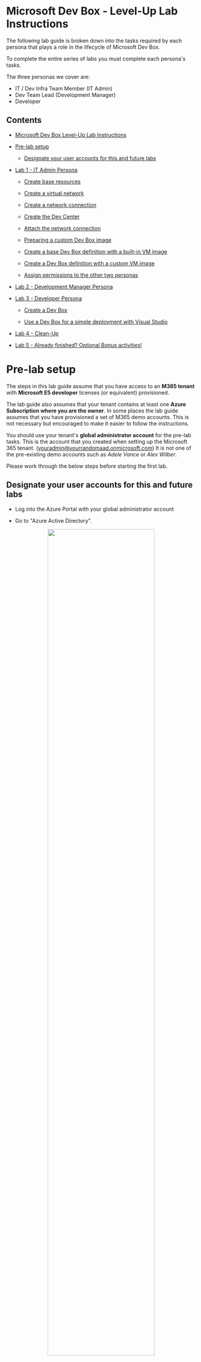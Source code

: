 # Microsoft Dev Box - Level-Up Lab Instructions

The following lab guide is broken down into the tasks required by each persona that plays a role in the lifecycle of Microsoft Dev Box. 

To complete the entire series of labs you must complete each persona's tasks. 

The three personas we cover are:
-   IT / Dev Infra Team Member (IT Admin)
-   Dev Team Lead (Development Manager)
-   Developer

## Contents

- [Microsoft Dev Box Level-Up Lab Instructions](#microsoft-dev-box-level-up-lab-instructions)

- [Pre-lab setup](#pre-lab-setup)

  - [Designate your user accounts for this and future labs](#designate-your-user-accounts-for-this-and-future-labs)

- [Lab 1 - IT Admin Persona](#lab-1-it-admin-persona)

  - [Create base resources](#create-base-resources)

  - [Create a virtual network](#create-a-virtual-network)

  - [Create a network connection](#create-a-network-connection)

  - [Create the Dev Center](#create-the-dev-center)

  - [Attach the network connection](#attach-the-network-connection)

  - [Preparing a custom Dev Box image](#preparing-a-custom-dev-box-image)

  - [Create a base Dev Box definition with a built-in VM image](#create-a-base-dev-box-definition-with-a-built-in-vm-image)

  - [Create a Dev Box definition with a custom VM image](#create-a-dev-box-definition-with-a-custom-vm-image)

  - [Assign permissions to the other two personas](#assign-permissions-to-the-other-two-personas)

- [Lab 2 - Development Manager Persona](#lab-2-development-manager-persona)

- [Lab 3 - Developer Persona](#lab-3-developer-persona)

  - [Create a Dev Box](#create-a-dev-box)

  - [Use a Dev Box for a simple deployment with Visual Studio](#use-a-dev-box-for-a-simple-deployment-with-visual-studio)

- [Lab 4 - Clean-Up](#lab-4-clean-up)

- [Lab 5 - Already finished? Optional Bonus activities!](#lab-5-already-finished-optional-bonus-activities)

# Pre-lab setup

The steps in this lab guide assume that you have access to an **M365 tenant** with **Microsoft E5 developer** licenses (or equivalent) provisioned.

The lab guide also assumes that your tenant contains at least one **Azure Subscription where you are the owner**. 
In some places the lab guide assumes that you have provisioned a set of M365 demo accounts. This is not necessary but encouraged to make it easier to follow the instructions.

You should use your tenant's **global administrator account** for the pre-lab tasks.
This is the account that you created when setting up the Microsoft 365 tenant. (youradmin@yourrandomaad.onmicrosoft.com) 
It is not one of the pre-existing demo accounts such as *Adele Vance* or *Alex Wilber*.

Please work through the below steps before starting the first lab.

## Designate your user accounts for this and future labs 

-   Log into the Azure Portal with your global administrator account

-   Go to "Azure Active Directory".

<div style="text-align: center; margin-top: 10px; margin-bottom: 10px; display: block;"><img src="./media/image1.png" width="75%" /></div>

-   Select the "Users" blade in the side bar and review the user
    accounts

<div style="text-align: center; margin-top: 10px; margin-bottom: 10px; display: block;"><img src="./media/image2.png" width="75%" /></div>

-   Pick two user accounts from the dummy user accounts created during
    your E5 setup. For this and all following labs we will use Adele as
    the Development Manager persona and Alex as the Developer persona.
    You may however pick any other user account that exists in the
    tenant.

> **Note:**
> At the time of writing Microsoft Dev Box does not support guest accounts. This feature is on the roadmap and until it is available, you cannot use guest accounts for some of the tasks outlined.

> **Note:**
> If you do not see any user accounts or only guest and admin accounts here, then your tenant has not got any user profiles pre-provisioned. You can create user accounts by going to the [M365 admin center](https://admin.microsoft.com/adminportal/home#/users and logging in with your global administrator account. When creating user accounts there, you get the option to assign them an E5 licence which is required to use Microsoft Dev Box.

-   **For each user account** (in our case Adele and Alex)

    -   Click the user's name in the blade
    -   A separate user blade will load
    -   Click "Reset Password" and make a note of the user's principal name and password for future steps.
    -   We recommend saving these in a Notepad for the duration of this Level-Up.

<div style="text-align: center; margin-top: 10px; margin-bottom: 10px; display: block;"><img src="./media/image4.png" width="75%" /></div>

> **Note:**
> When you log into the Azure Portal with these user accounts in later tasks you will need to create a new password for them. Should you forget the new password you set you can follow these steps again to reset their password once again.

> **Note:**
> We do not recommend writing passwords down in a digital plaintext format in production scenarios. We are doing it here to optimize the speed at which you can move through the lab activities.

# Lab 1 - IT Admin Persona

Please perform the following steps as your **global administrator account**.\
The steps in this lab will take you about 45 minutes to 1 hour to complete.

## Create base resources

The next step is to create a range of resources that we will need so our Dev Manager can create Projects which will in turn enable their developers to spin up Dev Boxes.

### Create a virtual network 

-   In the Azure Portal go to the "Create a resource" menu which can be
    found by clicking the menu button in the top left corner of the
    screen and choosing "Create a resource"

-   Once in the menu search "Virtual Network" on the create pane as
    shown. Click "Create"

<div style="text-align: center; margin-top: 10px; margin-bottom: 10px; display: block;"><img src="./media/image6.png" width="75%" /></div>

-   Choose **any name for the network** resource and create a new resource group called **"DevCenter-Network"**.

-   We want to keep all of our Dev Center resources **in one Azure Region** including the network to maximize the performance of our Dev Boxes.

-   Please **choose an Azure Region where Dev Box Dev Centers are available**.
    At the time of writing the following Regions are suitable:

    -   Australia East
    -   Europe West
    -   Japan East
    -   Canada Central
    -   UK South
    -   US East
    -   US East 2
    -   US South Central
    -   US West 3

<div style="text-align: center; margin-top: 10px; margin-bottom: 10px; display: block;"><img src="./media/image7.png" width="75%" /></div>

-   For the purposes of the demo environment that we are creating we can leave all other options as they are and click **"Review & Create".**

-   Confirm the details and start the deployment.

### Create a network connection

Once the network is deployed, we need to create a network connection
that we'll be able to leverage for our dev boxes.

-   In the Azure Portal, **go back to the "Create a resource" blade** and search for "Network Connection". Once you find the "Network connection" resource, click **Create**.

<div style="text-align: center; margin-top: 10px; margin-bottom: 10px; display: block;"><img src="./media/image8.png" width="75%" /></div>

-   Click **"Create"** again.

-   On the next blade, create a new resource group for the connection. Call it **"DevCenter-Core"**.

-   Ensure that **"Azure Active Directory join"** is selected

-   Pick a suitable name for the connection and select the network that was created in the previous step

<div style="text-align: center; margin-top: 10px; margin-bottom: 10px; display: block;"><img src="./media/image9.png" width="75%" /></div>

-   Click **"Review & Create"** and confirm the deployment by clicking **"Create"**.

### Create the Dev Center

In the Azure Portal, **go back to the "Create a resource" blade** and in the search box, type **"Dev Center"** and then select "Dev Center" from the list. Click the **"Create"** option.

<div style="text-align: center; margin-top: 10px; margin-bottom: 10px; display: block;"><img src="./media/image10.png" width="75%" /></div>

-   Choose the existing **"DevCenter-Core"** resource group for your deployment and give your Dev center a descriptive name.

-   Select **the Azure Region you used when creating the virtual network**

-   Review the deployment and **confirm its creation**

<div style="text-align: center; margin-top: 10px; margin-bottom: 10px; display: block;"><img src="./media/image11.png" width="75%" /></div>

-   After a few moments the Dev center resource should appear in the Azure portal. Navigate to the **"DevCenter-Core" resource group** to find it.

### Attach the network connection

-   Once the **dev center resource** appears in the resource group
    select it to bring up **its resource blade**

-   To attach your network connection, select **"Networking",** then click **"Add network connection"** and **select the network connection** resource that you created in the previous task. Click the **"Add"** button.

<div style="text-align: center; margin-top: 10px; margin-bottom: 10px; display: block;"><img src="./media/image12.png" width="75%" /></div>

-   Once the process is complete a status message like the one shown below should appear.

<div style="text-align: center; margin-top: 10px; margin-bottom: 10px; display: block;"><img src="./media/image13.png" width="75%" /></div>

-   The Dev center now knows how to connect new Dev Boxes to your Azure virtual network. Next, we need to create dev box definitions.

### Preparing a custom Dev Box image

While Microsoft Dev Box offers a growing library of images for you to use, many scenarios may require you to bring a custom image.

In this section we will run through the **basic steps to capture a custom image**, which we'll then store in an **Azure Compute Gallery** from where our Dev Center will be able to access it.

-   In the Azure Portal, go back to the **"Create a resource"** blade and search for **"Virtual Machine".**

-   Select the **"Virtual Machine"** icon and hit **"Create"**

<div style="text-align: center; margin-top: 10px; margin-bottom: 10px; display: block;"><img src="./media/image14.png" width="50%" /></div>

-   In the next bald select **"See all images"** to pick your image
    -   Because we are in an Visual Studio benefit subscription we can simply pick a Windows 11 Enterprise image with Visual Studio.
    -   To find it, type **"Visual Studio 2022"** in the search bar and click the **"Select**" option.

<div style="text-align: center; margin-top: 10px; margin-bottom: 10px; display: block;"><img src="./media/image15.png" width="15%" /></div>
<div style="text-align: center; margin-top: 10px; margin-bottom: 10px; display: block;"><img src="./media/image16.png" width="65%" /></div>

-   In the drop down menu that appears select **"Visual Studio 22 Enterprise on Windows 11 Enterprise N (x64) - x64 Gen 2"**
-   Selecting the image will bring you back to the previous screen.
-   Make the following selections:
    -   Deploy to a new resource group that is different from the ones you used before. You can call it **"Image-Capture"**
    -   Pick a name for the virtual machine and **place it in the region where your other resources are located**
    -   **Set a user name and password.** You may note them down as you'll have to use them to RDP to the VM in the next step.
    -   **All other options can remain as they are.**
-   Confirm all selections and deploy the virtual machine.

Once the deployment is complete head to the new resource group and select the virtual machine.
-   Once on the VM resource blade **choose the option to connect** or copy the IP address into your RDP client.

<div style="text-align: center; margin-top: 10px; margin-bottom: 10px; display: block;"><img src="./media/image17.png" width="85%" /></div>

-   Use the credentials that you set in the Create blade earlier and wait for the login process to complete.

<div style="text-align: center; margin-top: 10px; margin-bottom: 10px; display: block;"><img src="./media/image18.png" width="25%" /></div>

We will now proceed to creating a custom image from this VM.

-   Once in Windows 11 on the remote machine, open the start menu and type "Run" in the search bar.

-   Select the **"Run"** application and type **"sysprep"** into it to navigate to the sysprep folder.

<div style="text-align: center; margin-top: 10px; margin-bottom: 10px; display: block;"><img src="./media/image19.png" width="40%" /></div>

-   Right-click the **sysprep application** and choose **"Run as administrator"**

-   In sysprep use the following options
    -   Choose **"Enter System Out-of-Box Experience**" in the cleanup action dropdown
    -   Tick **"Generalize"**
    -   Choose **"Shutdown"** in the shutdown options dropdown

Sysprep will now get to work and eventually shut the machine down. Once
that happens the machine is generalized and ready to be converted into a
custom VM image.

> **Note:** We are generalizing a newly deployed machine to accelerate this part of the lab. When creating an image yourself you would usually install additional software or make other changes to the image to further customize the experience of the end user.

<div style="text-align: center; margin-top: 10px; margin-bottom: 10px; display: block;"><img src="./media/image20.png" width="25%" /></div>

With the remote session now closed you will find yourself back in your browser window.

-   Refresh the browser window to ensure that your machine's status says "Stopped", then click the **"Capture"** icon to start capturing an image.

<div style="text-align: center; margin-top: 10px; margin-bottom: 10px; display: block;"><img src="./media/image21.png" width="75%" /></div>

-   Because we have not yet created an Azure Compute Gallery for our custom image, we need to go for **"only a managed image"** in the next blade
-   We also want to make sure we select our **"DevCenter-Core" resource group** as a destination for the image.
-   Choose not to delete the VM for now. **We will ask you to delete it and its resource group later in this lab.**
-   Confirm the creation of the image by clicking **"Review + create"** and confirming the configuration.

<div style="text-align: center; margin-top: 10px; margin-bottom: 10px; display: block;"><img src="./media/image22.png" width="75%" /></div>

Creating the image will take a few minutes to complete. While you are waiting, you can move to the next step where we will create a Dev Box definition with a built-in VM image, before returning to our custom image.

### Create a base Dev Box definition with a built-in VM image 

-   **Return to the "DevCenter-Core" resource group** in the Azure Portal and select your Dev Center resource.
-   To create a new dev box definition, select **"Dev box definitions"** in the side bar.
-   Select the **"Create"** option in the blade that appears.
-   We will call our definition the **"standard"** definition.

-   Select the **"Windows 11 Enterprise + Microsoft 365 Apps 21H2"** image as this includes standard office apps and teams for you to try later.
-   Select the **"latest"** image version
-   Select **4 vCPUs and 16 GB of RAM**
-   Select the **smallest storage option** to keep costs low

<div style="text-align: center; margin-top: 10px; margin-bottom: 10px; display: block;"><img src="./media/image23.png" width="75%" /></div>

-   Click the **"Create"** button. This makes the definition available to managers in the organization to select for their projects.
-   Once back on the main blade the **"Image Status"** may show as "pending" for a few moments but should soon update to "Succeeded"

### Create a Dev Box definition with a custom VM image 

> **Note:** you can only complete this step once the custom image has been created in your **DevCenter-Core resource group**.

In this step we will add our managed image to a new Azure Compute gallery so that we can use it with Microsoft Dev Box.
To allow our Dev Center to manage images independently we need to also assign a Managed Identity to the resource.

You will need to create **a user-assigned managed identity resource** for your **"DevCenter-Core"** resource group. This managed identity resource is used to allow the Dev Center to manage images in the collection that we'll attach to it in an upcoming step.

-   Navigate back to the **"DevCenter-Core"** resource group.

<div style="text-align: center; margin-top: 10px; margin-bottom: 10px; display: block;"><img src="./media/image24.png" width="25%" /></div>

Open the **"Create"** menu and type "User assigned", then select the "User Assigned Managed Identity" resource and choose **"Create".**

<div style="text-align: center; margin-top: 10px; margin-bottom: 10px; display: block;"><img src="./media/image25.png" width="65%" /></div>

-   **Pick a descriptive name** for the resource and place it in the **DevCenter-Core** resource group.
-   All other options can remain as defaults.
-   Choose the **"Review + Create"** option and **confirm the creation** of the resource.
-   **Return to the "DevCenter-Core" resource group** in the Azure Portal and select your Dev Center resource.
-   Select **"Identity**" in the side bar and then select the **"User assigned"** tab and click **"Add"**
-   Select the managed identity object that you created at the start of this task, then select **"Add"**.

<div style="text-align: center; margin-top: 10px; margin-bottom: 10px; display: block;"><img src="./media/image26.png" width="65%" /></div>

In order to use our custom image that we created previously with our **Dev Center** we need to place it in an **Azure Compute Gallery**.

-   In the Azure Portal open the **"Create"** menu once again and search for **"Compute Gallery".**
-   Select **"Create"** to start creating your compute gallery.
-   Pick a descriptive name for the gallery resource and choose the **"DevCenter-Core"** resource group.
-   Ensure that you are still using **the same Azure region** that you have been using throughout the lab.
-   Finally click **"Review and Create"** and **confirm the creation of the resource**. It will take a few moments for the compute gallery to show up in the resource group.
-   Once the deployment completes **go to its resource blade**, where we'll add the image.
-   Once on the resource blade, select **"Add"** and then select **"VM image definition"** to start the process of adding an image.

<div style="text-align: center; margin-top: 10px; margin-bottom: 10px; display: block;"><img src="./media/image28.png" width="65%" /></div>

-   In the creation blade, choose "**customDevImage"** as the definition name.
-   Ensure that you **maintain the same Azure region where your image is located**.
-   Ensure that you have chosen **"Windows" as the platform**. Dev Box does not support Linux images.
-   You must configure the security type as **"Trusted Launch"** for compatibility reasons but can pick all other options based on your personal preference.

> **Note:** The underlying Windows 365 platform requires all image definitions to use "Trusted Launch" as their security type.

-   The image has been **generalized** for you and the **architecture** to pick is **x64**.
-   You can come up with **your own values for "Publisher", "Offer" and "SKU".** You use these values to search for your image in large galleries and to provision machines programmatically.
    -   An example might be
        -   The publisher **"Microsoft"**, releases their **"Windows"** offer of the SKU **"Developer-Win11-VisualStudio"**

-   Once you are done **confirm all dialogues and create the definition**.

It will take a few moments for this process to complete.

<div style="text-align: center; margin-top: 10px; margin-bottom: 10px; display: block;"><img src="./media/image29.png" width="65%" /></div>

-   Once your definition has been created return to the **resource blade** of the compute gallery.

-   Select the **"Definitions"** tab where your definition should now show up.

<div style="text-align: center; margin-top: 10px; margin-bottom: 10px; display: block;"><img src="./media/image30.png" width="65%" /></div>

-   **Click the name of the definition** which will take you to the **definition's blade.**

-   Once on the blade choose the option to **"Add version"**

<div style="text-align: center; margin-top: 10px; margin-bottom: 10px; display: block;"><img src="./media/image31.png" width="25%" /></div>

-   You will land on another blade where you can add your managed image. To do this, select **"Managed Image"** for the **Source**. You should then be able to **pick the image you created** earlier as the **"Source Image"**

-   **Pick a version number** for the image.
    -   It can be any version number, for example: "1.0.0"

-   Confirm by clicking **"Review and Create"** and **confirming the creation**.

-   This process will take a few minutes and the image version will eventually show up in the "versions" tab of the image definition blade.

<div style="text-align: center; margin-top: 10px; margin-bottom: 10px; display: block;"><img src="./media/image32.png" width="60%" /></div>

While we wait for this process to complete, we can start creating dev box definitions that leverage both our custom and the built-in images.
The first step will be to make our Dev Center aware of our custom image gallery.

-   **Return to the "DevCenter-Core" resource group** in the Azure Portal and select your Dev Center resource.

-   First select **"Azure Compute Galleries"** in the side bar and use the **"Add compute gallery"** button to add the gallery you just created.

<div style="text-align: center; margin-top: 10px; margin-bottom: 10px; display: block;"><img src="./media/image33.png" width="75%" /></div>

-   To create a second Dev Box definition, select **"Dev box definitions"** in the side bar.

-   Select the **"Create"** option in the blade that appears.

-   We will call this definition the **"custom"** definition.

-   Click **"See all images"** to make sure the custom image you just added is in the list. **Select it by clicking its name** and confirming with the **"Select"** button.

-   Select the **"latest"** image version

-   Select **8 vCPUs and 32 GB of RAM**

-   Select the **smallest storage option** to keep costs lower

-   Finally click **"Create"**

> **Note:** At the time of writing a UI bug prevented the custom image name from being displayed correctly in the summary screen. The image creation - however - completed just fine.

-   **Wait a few moments while the image is analyzed** and confirm that it moves to the **"Succeeded"/"No Errors"** state.

-   Now that your definition has been created, **you can delete the resource group where you spun up the VM used to capture the custom image**.

<div style="text-align: center; margin-top: 10px; margin-bottom: 10px; display: block;"><img src="./media/image34.png" width="95%" /></div>

<div style="text-align: center; margin-top: 10px; margin-bottom: 10px; display: block;"><img src="./media/image35.png" width="60%" /></div>

### Assign permissions to the other two personas

As a final step in this lab, we will give permissions to our Dev Manager account to manage the project that they are working on. We will also give our Developer the ability to create Dev Boxes for this project and create a deployment target for them to use later.

-   **Return to the "DevCenter-Core" resource group** in the Azure
    Portal and select your Dev Center resource.

-   **On the "Overview" blade** select the **"Create Project"** button

<div style="text-align: center; margin-top: 10px; margin-bottom: 10px; display: block;"><img src="./media/image36.png" width="75%" /></div>

-   Pick a **project name** and description and hit **"Create"**

<div style="text-align: center; margin-top: 10px; margin-bottom: 10px; display: block;"><img src="./media/image37.png" width="75%" /></div>

Once the project is created, we need to assign roles to it.

-   **Return to the "DevCenter-Core" resource group** in the Azure Portal and select **the newly created project resource**.

-   You can either select the **"Set project access - Edit access"** button on the **"Overview"** blade or select **"Access Control (IAM)"** in the side bar.

<div style="text-align: center; margin-top: 10px; margin-bottom: 10px; display: block;"><img src="./media/image38.png" width="75%" /></div>

-   Assign the "Development Manager" (Adele) the **"DevCenter Project Admin"** role and the **"Reader"** role by going to the **"Role Assignment"** tab and picking the roles and then selecting her user identity. You can use Option 1 or 2 to access the assignment screens.

<div style="text-align: center; margin-top: 10px; margin-bottom: 10px; display: block;"><img src="./media/image39.png" width="75%" /></div>

-   Follow the same steps to give the "Developer" (Alex) the **"DevCenter Dev Box User"** role and the **"Reader"** role on the project resource.

<div style="text-align: center; margin-top: 10px; margin-bottom: 10px; display: block;"><img src="./media/image40.png" width="75%" /></div>

Finally, we also want to create a target environment for deployment via
the dev box at a later stage.

-   Use the **"Create"** menu to create a new resource group called **"Deployment-Target"**

<div style="text-align: center; margin-top: 10px; margin-bottom: 10px; display: block;"><img src="./media/image41.png" width="50%" /></div>

-   Continue to use the same region as before

-   Once the resource group is deployed, access its blade via the portal and go to the **"Access Control (IAM)"** pane via the side bar.

-   Go through the same role assignment process that you just
completed, but this time...
    -   ...add the development manager as an Owner
    -   ...add the developer as a Contributor

> **Note:** The development manager persona would most likely perform this second step, but we're doing it on the admin user here for efficiency.

This lab is now complete.

# Lab 2 - Development Manager Persona

The steps in this lab will take you about 15 minutes to complete.

We recommend that you remain logged in as the Admin account in your main browser window and open a separate "Incognito"/ "InPrivate" window to perform the upcoming actions as the "Development Manager" (Adele) persona.

-   Using the credentials that you noted down in the previous lab, **log into the Azure Portal as the "Development Manager"** and perform any tasks necessary to reset your password.

-   Once in the Azure Portal select **"All resources"**. You should see only the project resource that we created at the end of the previous lab.

    -   If you do not see the project resource, return to the last task of the previous lab and verify that you are using the correct user account and that the user account has the relevant project admin permission.

<div style="text-align: center; margin-top: 10px; margin-bottom: 10px; display: block;"><img src="./media/image42.png" width="75%" /></div>

-   Select the project resource and then select **"Dev box pools"** in the sidebar of the blade that appears.

-   Click the **"Create"** button to create a new definition and complete the form confirming your choices by once again clicking **"Create".**

-   Complete this process twice for two definitions. See the next page for a sample screenshot.

|                            | Definition 1                                       | Definition 2                                       |
|--------------|--------------------------|--------------------------|
| Name                       | m365box                                            | devbox                                             |
| Definition                 | standard                                           | custom                                             |
| Network Connection         | the network connection created in the previous lab | the network connection created in the previous lab |
| Dev Box Creator Privileges | Local Admin                                        | Local Admin                                        |
| Licensing                  | [x]                                                | [x]                                                |

**Regarding licensing:** If you have a Visual Studio subscription then your E5 Developer benefits cover a certain amount of Windows client licenses that you can utilize with Dev Box. We recommend exploring the **"Learn more about dev box licensing requirements"** link in the "Create" menu while you are waiting for your dev box definitions to validate.

<div style="text-align: center; margin-top: 10px; margin-bottom: 10px; display: block;"><img src="./media/image43.png" width="50%" /></div>

-   The Dev box pools blade will now show the two Dev Box pool definitions. Their validation might take a few minutes.
    -   It is a good idea to wait for the completion of the validation as any issues with earlier tasks in the lab will surface now. 
    -   Creating a Dev Box definition requires all components of the Dev Center to work seamlessly together.

<div style="text-align: center; margin-top: 10px; margin-bottom: 10px; display: block;"><img src="./media/image44.png" width="75%" /></div>

This lab is now complete.

# Lab 3 - Developer Persona

The steps in this lab will take you about 20 minutes to complete. This
excludes the time that it takes to provision the Dev Box instances which
can take between 30 and 90 minutes each.

## Create a Dev Box

We recommend that you remain logged in as the Admin account in your main browser window and open a separate "Incognito"/ "InPrivate" window to perform the upcoming actions as the "Developer" (Alex) persona.

-   Using the credentials that you noted down from Lab 1, **log into the [Dev Box Portal](https://aka.ms/devbox-portal) as the "Developer" user (Alex)** and perform any tasks necessary to reset your password.

> **Note:** The Dev Box Portal URL is not the same as the Azure Portal.

-   Once in the Dev Box portal you should see an option to create a new Dev Box.

    -   If you do not see the option, return to the task where you assigned the user permissions and double check that you are logged in with the same account that has the user permissions.

    -   If you need to adjust permissions, it may take up to 5 minutes for them to reflect in the Dev Box portal.

    -   To avoid cached responses always open a new Incognito window and log in again.

<div style="text-align: center; margin-top: 10px; margin-bottom: 10px; display: block;"><img src="./media/image45.png" width="75%" /></div>

-   Click the option to **create a new dev box**
    -   Create a **box called "vs2022" in the devbox pool**
    -   Create a **box called "m365" in the m365box pool**

<div style="text-align: center; margin-top: 10px; margin-bottom: 10px; display: block;"><img src="./media/image46.png" width="35%" /></div>

-   **Confirm the creation** of both boxes. The Microsoft Dev Box service will now start creating the Dev Boxes. This will take roughly 30 minutes.

<div style="text-align: center; margin-top: 10px; margin-bottom: 10px; display: block;"><img src="./media/image47.png" width="75%" /></div>

**OPTIONAL:** Before you return to the Incognito/InPrivate window where you started the creation of your Dev Boxes, you can check the virtual network that you created as the Admin (M365 tenant admin) user. It should now have two virtual network interfaces attached to it, one for each Dev Box.

<div style="text-align: center; margin-top: 10px; margin-bottom: 10px; display: block;"><img src="./media/image48.png" width="75%" /></div>

**OPTIONAL:** You can also use your Admin (M365 tenant admin) account to log into the [Microsoft Endpoint manager](https://endpoint.microsoft.com/#home) where both Dev Boxes will be registered when created. It may take a few minutes for the devices to show up as they are provisioned and it is not until provisioning is finished that all the device details populate in Endpoint Manager.

We will not go into a lot of detail on InTune and its features in this lab, but you can explore the user interface to see the features that are available to you there. It includes things such as auto-provisioning apps to all of your devices or restricting the use of certain apps based on organizational policy.

<div style="text-align: center; margin-top: 10px; margin-bottom: 10px; display: block;"><img src="./media/image49.png" width="75%" /></div>

## Use a Dev Box for a simple deployment with Visual Studio

-   Return to **the [Dev Box Portal](https://aka.ms/devbox-portal) as the "Developer" user** **(Alex)** and review the status of your Dev Boxes. Hopefully they have come online while you were away.

<div style="text-align: center; margin-top: 10px; margin-bottom: 10px; display: block;"><img src="./media/image50.png" width="75%" /></div>

-   Test the connection experience to **either box via the browser** and the **Remote Desktop Client on your machine**. You may need to download an updated client if the one you have does not work. This is an option from the Dev Box RDP connection menu.
-   Once you have confirmed that both Dev Boxes are working, we will only continue with the "vs2022" box for the rest of the lab. Feel free to **delete the "m365" box at this stage by clicking "..." > "Delete"**
-   **Connect to the vs2022 box** and **open Visual Studio** which is already pre-installed as part of the VM Image.
-   Once in Visual Studio **choose to create a new project**

<div style="text-align: center; margin-top: 10px; margin-bottom: 10px; display: block;"><img src="./media/image51.png" width="75%" /></div>

-   Create **a new ASP.NET Core Web App.** You can pick your own name for the web application. Stick with all defaults until you are prompted to **Create** the app. Confirm the dialogue to move into the main view of Visual Studio.

<div style="text-align: center; margin-top: 10px; margin-bottom: 10px; display: block;"><img src="./media/image52.png" width="40%" /></div>

Next we will deploy the code directly from our Dev Box in Visual Studio
to our Deployment-Target resource group. To do this we will do a simple
deployment from Visual Studio.

-   In the **"Solution Explorer"** right click your web application and choose **"Publish..."**
-   In the menu **choose "Azure"**

<div style="text-align: center; margin-top: 10px; margin-bottom: 10px; display: block;"><img src="./media/image53.png" width="75%" /></div>

-   Choose the **"Azure App Service (Windows)"** deployment option and continue.
-   On the next page choose to **sign in** and sign in with your developer credentials. (Alex)

<div style="text-align: center; margin-top: 10px; margin-bottom: 10px; display: block;"><img src="./media/image54.png" width="75%" /></div>

-   The **"Publish"** window should now appear giving you the option to **"create a new"** App Service.
-   Confirm the defaults to create a new app service

<div style="text-align: center; margin-top: 10px; margin-bottom: 10px; display: block;"><img src="./media/image55.png" width="75%" /></div>

-   Once complete hit **"Finish"** and then **"Close"**
-   You should now see a screen allowing you to **"Publish"** the app

<div style="text-align: center; margin-top: 10px; margin-bottom: 10px; display: block;"><img src="./media/image56.png" width="75%" /></div>

-   Once the deployment completes you should see the website in the browser of your Dev Box.

<div style="text-align: center; margin-top: 10px; margin-bottom: 10px; display: block;"><img src="./media/image57.png" width="75%" /></div>

This lab is now complete.

# Lab 4 - Clean-Up

To avoid any unexpected charges, **ensure that your dev boxes are deleted** if you are not using them for
a while.
Return to your main browser window with your Admin account and **clear out any resources that you no longer need**.

If you disabled any Azure AD security features to move through the lab quicker, **this is the time to re-enable them.**
If you would like to keep resources deployed, ensure that you **stop the Dev Box instances via the Dev Box Portal** (in future instances will hibernate when unused, but this feature is not yet available).

Thank you for completing the lab!

# Lab 5 - Already finished? Optional Bonus activities!

## Try App Templates

App Templates can help you quickly deploy a specific solution including demo code to an Azure environment from a GitHub repo.

-   Using App Templates with Microsoft Dev Box allows you to demo the end-to-end developer experience as well as the Azure deployment.
-   Try deploying an App Template and pulling its code repo in a dev box with Visual Studio installed.   

<https://github.com/microsoft/App-Templates>

## Try Infrastructure as Code

During this lab we performed most actions in the user interface, but that doesn't mean that the provisioning of a Microsoft Dev Box environment can't be automated.

Follow the instructions here to provision a Dev Box environment from scratch using Bicep: [ljtill/bicep-devbox: Microsoft Dev Box platform built with Azure Bicep including GitHub Actions workflows](https://github.com/ljtill/bicep-devbox/)
